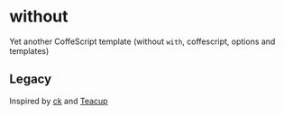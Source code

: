 without
=======

Yet another CoffeScript template (without `with`, coffescript, options and templates)


Legacy
------
Inspired by [ck](https://github.com/aeosynth/ck) and [Teacup](https://github.com/goodeggs/teacup)
